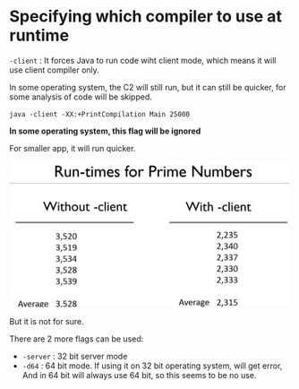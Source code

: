 # Specifying which compiler to use at runtime

`-client` : It forces Java to run code wiht client mode, which means it will use client compiler only.

In some operating system, the C2 will still run, but it can still be quicker, for some analysis of code will be skipped.

```
java -client -XX:+PrintCompilation Main 25000
```

**In some operating system, this flag will be ignored**

For smaller app, it will run quicker.

![](../img/2020-12-16-15-35-30.png)

But it is not for sure.


There are 2 more flags can be used:


- `-server` : 32 bit server mode
- `-d64` : 64 bit mode. If using it on 32 bit operating system, will get error, And in 64 bit will always use 64 bit, so this seems to be no use.

